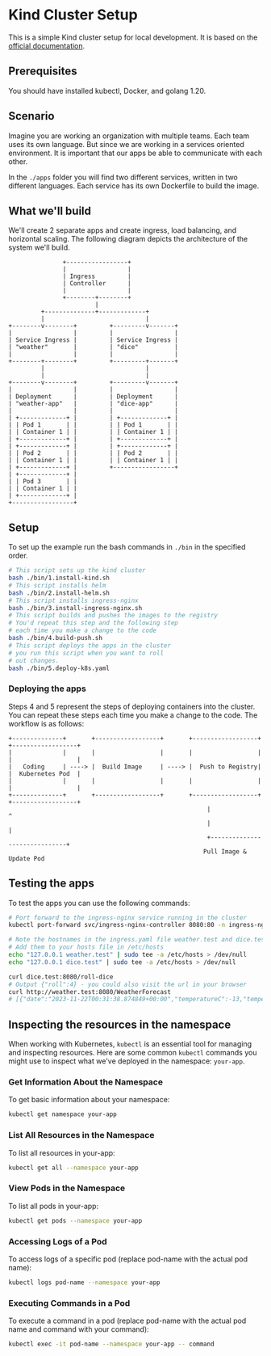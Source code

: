 # Kind Cluster Setup
This is a simple Kind cluster setup for local development. It is based on the [official documentation](https://kind.sigs.k8s.io/docs/user/quick-start/).
## Prerequisites
You should have installed kubectl, Docker, and golang 1.20.
## Scenario
Imagine you are working an organization with multiple teams. Each team uses its own language. But since we are working in a services oriented environment. It is important that our apps be able to communicate with each other.

In the `./apps` folder you will find two different services, written in two different languages. Each service has its own Dockerfile to build the image.

## What we'll build

We'll create 2 separate apps and create ingress, load balancing, and horizontal scaling. The following diagram depicts the architecture of the system we'll build.

```
               +-----------------+
               |                 |
               | Ingress         |
               | Controller      |
               |                 |
               +--------+--------+
                        |
         +--------------+-------------+
         |                            |
+--------v--------+         +---------v-------+
|                 |         |                 |
| Service Ingress |         | Service Ingress |
| "weather"       |         | "dice"          |
|                 |         |                 |
+--------+--------+         +---------+-------+
         |                            |
         |                            |
+--------v--------+         +---------v-------+
|                 |         |                 |
| Deployment      |         | Deployment      |
| "weather-app"   |         | "dice-app"      |
|                 |         |                 |
| +-------------+ |         | +-------------+ |
| | Pod 1       | |         | | Pod 1       | |
| | Container 1 | |         | | Container 1 | |
| +-------------+ |         | +-------------+ |
| +-------------+ |         | +-------------+ |
| | Pod 2       | |         | | Pod 2       | |
| | Container 1 | |         | | Container 1 | |
| +-------------+ |         +-----------------+
| +-------------+ |         
| | Pod 3       | |         
| | Container 1 | |         
| +-------------+ |         
+-----------------+         

```

## Setup
To set up the example run the bash commands in `./bin` in the specified order.

```bash
# This script sets up the kind cluster
bash ./bin/1.install-kind.sh
# This script installs helm
bash ./bin/2.install-helm.sh
# This script installs ingress-nginx
bash ./bin/3.install-ingress-nginx.sh
# This script builds and pushes the images to the registry
# You'd repeat this step and the following step
# each time you make a change to the code
bash ./bin/4.build-push.sh
# This script deploys the apps in the cluster
# you run this script when you want to roll
# out changes.
bash ./bin/5.deploy-k8s.yaml
```

### Deploying the apps

Steps 4 and 5 represent the steps of deploying containers into the cluster. You can repeat these steps each time you make a change to the code.
The workflow is as follows:

```
+--------------+       +------------------+       +------------------+       +------------------+
|              |       |                  |       |                  |       |                  |
|   Coding     | ----> |  Build Image     | ----> |  Push to Registry|       |  Kubernetes Pod  |
|              |       |                  |       |                  |       |                  |
+--------------+       +------------------+       +------------------+       +------------------+
                                                       |                              ^
                                                       |                              |
                                                       +------------------------------+
                                                      Pull Image & Update Pod
```

## Testing the apps

To test the apps you can use the following commands:

```bash
# Port forward to the ingress-nginx service running in the cluster
kubectl port-forward svc/ingress-nginx-controller 8080:80 -n ingress-nginx

# Note the hostnames in the ingress.yaml file weather.test and dice.test respectively
# Add them to your hosts file in /etc/hosts
echo "127.0.0.1 weather.test" | sudo tee -a /etc/hosts > /dev/null
echo "127.0.0.1 dice.test" | sudo tee -a /etc/hosts > /dev/null

curl dice.test:8080/roll-dice
# Output {"roll":4} - you could also visit the url in your browser
curl http://weather.test:8080/WeatherForecast
# [{"date":"2023-11-22T00:31:38.874849+00:00","temperatureC":-13,"temperatureF":9,"summary":"Balmy"},{"date":"2023-11-23T00:31:38.874939+00:00","temperatureC":11,"temperatureF":51,"summary":"Bracing"},{"date":"2023-11-24T00:31:38.8749399+00:00","temperatureC":25,"temperatureF":76,"summary":"Mild"},{"date":"2023-11-25T00:31:38.8749401+00:00","temperatureC":31,"temperatureF":87,"summary":"Freezing"},{"date":"2023-11-26T00:31:38.8749403+00:00","temperatureC":32,"temperatureF":89,"summary":"Scorching"}]
```

## Inspecting the resources in the namespace

When working with Kubernetes, `kubectl` is an essential tool for managing and inspecting resources. Here are some common `kubectl` commands you might use to inspect what we've deployed in the namespace: `your-app`.

### Get Information About the Namespace

To get basic information about your namespace:

```bash
kubectl get namespace your-app
```

### List All Resources in the Namespace
To list all resources in your-app:

```bash
kubectl get all --namespace your-app
```

### View Pods in the Namespace
To list all pods in your-app:

```bash
kubectl get pods --namespace your-app
```
### Accessing Logs of a Pod
To access logs of a specific pod (replace pod-name with the actual pod name):

```bash
kubectl logs pod-name --namespace your-app
```

### Executing Commands in a Pod
To execute a command in a pod (replace pod-name with the actual pod name and command with your command):
```bash
kubectl exec -it pod-name --namespace your-app -- command
```